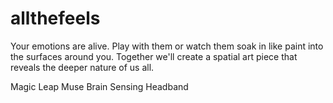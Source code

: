 # allthefeels

Your emotions are alive. Play with them or watch them soak in like paint into the surfaces around you. Together we'll create a spatial art piece that reveals the deeper nature of us all.

Magic Leap
Muse Brain Sensing Headband

